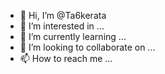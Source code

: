 - 👋 Hi, I’m @Ta6kerata
- 👀 I’m interested in ...
- 🌱 I’m currently learning ...
- 💞️ I’m looking to collaborate on ...
- 📫 How to reach me ...

<!---
Ta6kerata/Ta6kerata is a ✨ special ✨ repository because its `README.md` (this file) appears on your GitHub profile.
You can click the Preview link to take a look at your changes.
--->
